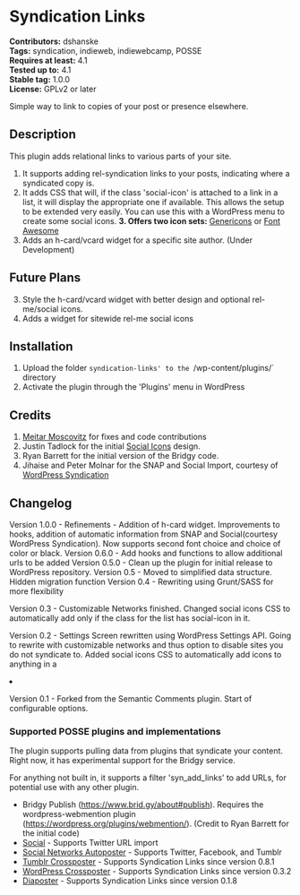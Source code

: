 # Syndication Links #
**Contributors:** dshanske  
**Tags:** syndication, indieweb, indiewebcamp, POSSE  
**Requires at least:** 4.1  
**Tested up to:** 4.1  
**Stable tag:** 1.0.0  
**License:** GPLv2 or later  

Simple way to link to copies of your post or presence elsewhere.

## Description ##

This plugin adds relational links to various parts of your site.

1. It supports adding rel-syndication links to your posts, indicating where
a syndicated copy is.
2. It adds CSS that will, if the class 'social-icon' is attached to a link in
a list, it will display the appropriate one if available. This allows the setup to be extended very easily. You can use this with a WordPress menu to create some social icons.
**3. Offers two icon sets:** [Genericons](http://genericons.com) or [Font Awesome](http://fortawesome.github.io/Font-Awesome/icons/)  
3. Adds an h-card/vcard widget for a specific site author. (Under Development)

## Future Plans ##

3. Style the h-card/vcard widget with better design and optional rel-me/social icons.
4. Adds a widget for sitewide rel-me social icons


## Installation ##

1. Upload the folder `syndication-links' to the `/wp-content/plugins/` directory
2. Activate the plugin through the 'Plugins' menu in WordPress

## Credits ##

1. [Meitar Moscovitz](https://github.com/meitar) for fixes and code contributions
2. Justin Tadlock for the initial [Social Icons](http://justintadlock.com/archives/2013/08/14/social-nav-menus-part-2)
design.
3. Ryan Barrett for the initial version of the Bridgy code.
4. Jihaise and Peter Molnar for the SNAP and Social Import, courtesy of [WordPress Syndication](https://github.com/jihaisse/wordpress-syndication)


## Changelog ##

Version 1.0.0 - Refinements - Addition of h-card widget. Improvements to hooks, addition of automatic information from SNAP and Social(courtesy WordPress Syndication). Now supports second font choice and choice of color or black.
Version 0.6.0 - Add hooks and functions to allow additional urls to 
be added
Version 0.5.0 - Clean up the plugin for initial release to WordPress repository.
Version 0.5 - Moved to simplified data structure. Hidden migration function
Version 0.4 - Rewriting using Grunt/SASS for more flexibility

Version 0.3 - Customizable Networks finished. Changed social icons CSS to automatically add only if the class for the list has social-icon in it.

Version 0.2 - Settings Screen rewritten using WordPress Settings API. Going to rewrite with customizable networks and thus option to disable sites you do not syndicate to. Added social icons CSS to automatically add icons to anything in a <LI>

Version 0.1 - Forked from the Semantic Comments plugin. Start of configurable
options.

### Supported POSSE plugins and implementations ###

The plugin supports pulling data from plugins that syndicate your content.
Right now, it has experimental support for the Bridgy service.

For anything not built in, it supports a filter 'syn_add_links' to add URLs,
for potential use with any other plugin.


* Bridgy Publish (https://www.brid.gy/about#publish). Requires the
  wordpress-webmention plugin (https://wordpress.org/plugins/webmention/).
  (Credit to Ryan Barrett for the initial code)
* [Social](https://wordpress.org/plugins/social/) - Supports Twitter URL import
* [Social Networks Autoposter](https://wordpress.org/plugins/social-networks-auto-poster-facebook-twitter-g/) - Supports Twitter, Facebook, and Tumblr
* [Tumblr Crossposter](https://wordpress.org/plugins/tumblr-crosspost) - Supports Syndication Links since version 0.8.1
* [WordPress Crossposter](https://wordpress.org/plugins/wp-crossport) - Supports Syndication Links since version 0.3.2
* [Diaposter](https://wordpress.org/plugins/diasposter) - Supports Syndication Links since version 0.1.8
